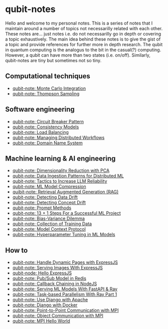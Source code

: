 # qubit-notes

Hello and welcome to my personal notes. This is a series of notes that I maintain around a number of topics not necessarilly related
with each other. These notes are... just notes i.e. do not necessarilly go in depth or covering a topic exhaustively. 
The main idea behind these notes is to give the gist of a topic and provide references for further more in depth research.
The qubit in quantum computing is the analogus to the bit in the casual(?) computing. However,
a qubit can have more than two states (i.e. on/off). Similarly, qubit-notes are tiny but sometimes not so tiny.


## Computational techniques

- <a href="comp_techs/2025-05-11-monte-carlo-integration.md">qubit-note: Monte Carlo Integration</a>
- <a href="comp_techs/2025-05-10-thompson-sampling.md">qubit-note: Thompson Sampling</a>

## Software engineering


- <a href="software_engineering/2025-04-30-circuit-breaker-pattern.md">qubit-note: Circuit Breaker Pattern</a>
- <a href="software_engineering/2025-04-28-consistency-models.md">qubit-note: Consistency Models</a>
- <a href="software_engineering/2025-04-21-load-balancing.md">qubit-note: Load Balancing</a>
- <a href="software_engineering/2025-04-20-managing-distributed-workflows.md">qubit-note: Managing Distributed Workflows</a>
- <a href="software_engineering/2025-04-18-domain-name-system.md">qubit-note: Domain Name System</a>

## Machine learning & AI engineering

- <a href="ml/2025-05-08-dimensionality-reduction-with-PCA.md">qubit-note: Dimensionality Reduction with PCA</a>
- <a href="ml/2025-05-07-data-ingestion-patterns-for-dist-ml.md">qubit-note: Data Ingestion Patterns for Distributed ML</a>
- <a href="ml/2025-05-06-tactics-to-increase-llm-reliability.md">qubit-note: Tactics to Increase LLM Reliability</a>
- <a href="ml/2025-05-05-ml-model-compression.md">qubit-note: ML Model Compression</a>
- <a href="ml/2025-05-03-retrieval-augmented-generation.md">quibit-note: Retrieval Augmented Generation (RAG)</a>
- <a href="ml/2025-05-01-detecting-data-drift.md">qubit-note: Detecting Data Drift</a>
- <a href="ml/2025-05-01-detecting-concept-drift.md">qubit-note: Detecting Concept Drift</a>
- <a href="ml/2025-04-29-prompt-methods.md">qubit-note: Prompt Methods</a>
- <a href="ml/2024-06-18-13_steps_to_successful_ml_project.md">qubit-note: 13 + 1 Steps For a Successful ML Project</a>
- <a href="ml/2025-04-26-bias-variance-dilemma.md">qubit-note: Bias-Variance Dilemma</a>
- <a href="ml/2025-04-24-collection-of-training-data.md">qubit-note: Collection of Training Data</a>
- <a href="ml/2025-04-23-model-context-protocol.md">qubit-note: Model Context Protocol</a>
- <a href="ml/2025-04-28-hyperparameter-tuning-ml-models.md">qubit-note: Hyperparameter Tuning in ML Models</a> 

## How to

- <a href="how_to/2025-05-10-handle-dynamic-pages-with-expressJS.md">qubit-note: Handle Dynamic Pages with ExpressJS</a>
- <a href="how_to/2025-05-09-serving-images-with-expressJS.md">qubit-note: Serving Images With ExpressJS</a>
- <a href="how_to/2025-05-08-hello-expressJS.md">qubit-node: Hello ExpressJS</a>
- <a href="how_to/2025-05-06-pub-sub-model-in-redis.md">qubit-note: Pub/Sub Model in Redis</a>
- <a href="how_to/2025-05-06-callback-chaning-in-nodeJS.md">qubit-note: Callback Chaining in NodeJS</a>
- <a href="how_to/2025-05-01-serving-ml-models-with-fastapi-ray.md">qubit-note: Serving ML Models With FastAPI & Ray</a>
- <a href="how_to/2025-04-29-task-based-parallelism-with-ray.md">qubit-note: Task-based Parallelism With Ray Part 1</a>
- <a href="how_to/2021-07-15-django-apache.md">qubit-note: Use Django with Apache</a>
- <a href="how_to/2021-07-29-django-with-docker.md">qubit-note: Django with Docker</a>
- <a href="how_to/2021-07-07-point-to-point-communication-with-mpi.md">qubit-note: Point-to-Point Communication with MPI</a>
- <a href="how_to/2021-06-24-object-communication-with-mpi.md">qubit-note: Object Communication with MPI</a>
- <a href="how_to/2021-06-13-mpi-hello-world.md">qubit-note: MPI Hello World</a>
